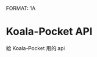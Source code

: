 FORMAT: 1A

# Koala-Pocket API

給 Koala-Pocket 用的 api

<!-- include(doc/data-structures.apib.md) -->
<!-- include(doc/login.apib.md) -->
<!-- include(doc/shop.apib.md) -->
<!-- include(doc/category.apib.md) -->
